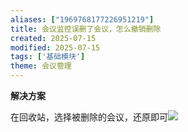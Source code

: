 ```yaml
---
aliases: ["1969768177226951219"]
title: 会议监控误删了会议，怎么撤销删除
created: 2025-07-15
modified: 2025-07-15
tags: ['基础模块']
theme: 会议管理
---
```


**解决方案**

在回收站，选择被删除的会议，还原即可![](https://myhelpdoc.oss-cn-heyuan.aliyuncs.com/mdimages/37c1264c06a8d0c0003803eb413fb8bf.jpg)
